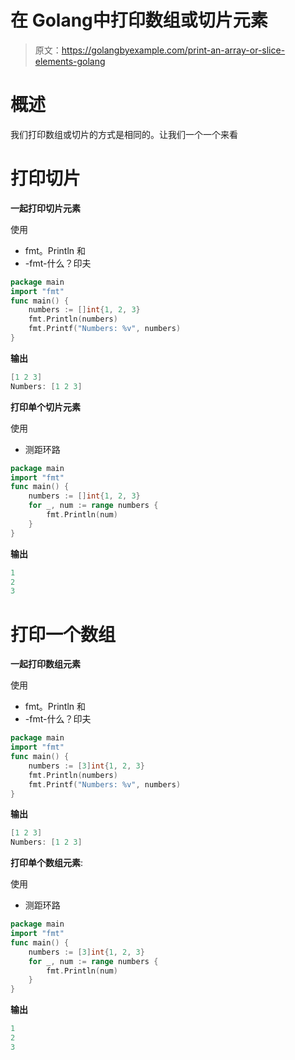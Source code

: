 # 在 Golang中打印数组或切片元素

> 原文：<https://golangbyexample.com/print-an-array-or-slice-elements-golang>

# **概述**

我们打印数组或切片的方式是相同的。让我们一个一个来看

# **打印切片**

**一起打印切片元素**

使用

*   fmt。Println 和
*   -fmt-什么？印夫

```go
package main
import "fmt"
func main() {
    numbers := []int{1, 2, 3}
    fmt.Println(numbers)
    fmt.Printf("Numbers: %v", numbers)
}
```

**输出**

```go
[1 2 3]
Numbers: [1 2 3]
```

**打印单个切片元素**

使用

*   测距环路

```go
package main
import "fmt"
func main() {
    numbers := []int{1, 2, 3}
    for _, num := range numbers {
        fmt.Println(num)
    }
}
```

**输出**

```go
1
2
3
```

# **打印一个数组**

**一起打印数组元素**

使用

*   fmt。Println 和
*   -fmt-什么？印夫

```go
package main
import "fmt"
func main() {
    numbers := [3]int{1, 2, 3}
    fmt.Println(numbers)
    fmt.Printf("Numbers: %v", numbers)
}
```

**输出**

```go
[1 2 3]
Numbers: [1 2 3]
```

**打印单个数组元素**:

使用

*   测距环路

```go
package main
import "fmt"
func main() {
    numbers := [3]int{1, 2, 3}
    for _, num := range numbers {
        fmt.Println(num)
    }
}
```

**输出**

```go
1
2
3
```